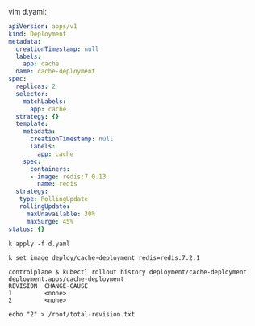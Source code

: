 vim d.yaml:

```yaml
apiVersion: apps/v1
kind: Deployment
metadata:
  creationTimestamp: null
  labels:
    app: cache
  name: cache-deployment
spec:
  replicas: 2
  selector:
    matchLabels:
      app: cache
  strategy: {}
  template:
    metadata:
      creationTimestamp: null
      labels:
        app: cache
    spec:
      containers:
      - image: redis:7.0.13
        name: redis
  strategy:
   type: RollingUpdate
   rollingUpdate:
     maxUnavailable: 30%
     maxSurge: 45%
status: {}
```

`k apply -f d.yaml`

`k set image deploy/cache-deployment redis=redis:7.2.1`

```
controlplane $ kubectl rollout history deployment/cache-deployment
deployment.apps/cache-deployment 
REVISION  CHANGE-CAUSE
1         <none>
2         <none>
```

`echo "2" > /root/total-revision.txt`
